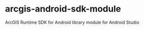 arcgis-android-sdk-module
=========================

ArcGIS Runtime SDK for Android library module for Android Studio
